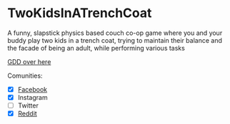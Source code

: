 # TwoKidsInATrenchCoat
A funny, slapstick physics based couch co-op game where you and your buddy play two kids in a trench coat, trying to maintain their balance and the facade of being an adult, while performing various tasks

[GDD over here](https://docs.google.com/document/d/1SS10tzKcvzvfL47UIR8101p9Xp7_w4IcSW9eWDkhUHY/view)

Comunities:

- [x] [Facebook](https://www.facebook.com/Two-Kids-In-A-Trench-Coat-Game-109637623777486/)
- [x] Instagram
- [ ] Twitter
- [x] [Reddit](https://www.reddit.com/r/TwoKidsInATrenchCoat/)
